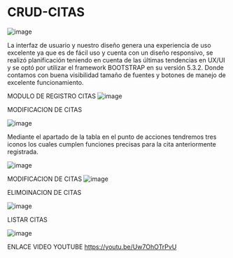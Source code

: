 # CRUD-CITAS
![image](https://github.com/SwatColombia/CRUD-CITAS/assets/65365066/fe77ff7e-1ca7-4809-8062-f0077b598f82)

La interfaz de usuario y nuestro diseño genera una experiencia de uso excelente ya que es de fácil uso y cuenta con un diseño responsivo, se realizó planificación teniendo en cuenta de las últimas tendencias en UX/UI y se optó por utilizar el framework BOOTSTRAP en su versión 5.3.2. Donde contamos con buena visibilidad tamaño de fuentes y botones de manejo de excelente funcionamiento.

MODULO DE REGISTRO CITAS
![image](https://github.com/SwatColombia/CRUD-CITAS/assets/65365066/bef1cd5b-5cf7-40cf-88d2-41fc560e461d)

 

MODIFICACION DE CITAS

![image](https://github.com/SwatColombia/CRUD-CITAS/assets/65365066/89db4ee3-cc8b-4314-83bd-e500d897693f)
 


Mediante el apartado de la tabla en el punto de acciones tendremos tres iconos los cuales cumplen funciones precisas para la cita anteriormente registrada. 	

![image](https://github.com/SwatColombia/CRUD-CITAS/assets/65365066/c39b499a-d0d2-4c94-8487-a447849b0df8)

MODIFICACION DE CITAS
![image](https://github.com/SwatColombia/CRUD-CITAS/assets/65365066/77ffb1ca-79d1-47f8-a60f-f30d724b4c57)

ELIMOINACION DE CITAS

![image](https://github.com/SwatColombia/CRUD-CITAS/assets/65365066/c7d954be-a175-45ff-8df3-ff1ef8ea5af6)

LISTAR CITAS

![image](https://github.com/SwatColombia/CRUD-CITAS/assets/65365066/e3a69957-0a73-4d5b-a7b8-4812e1196e32)


ENLACE VIDEO YOUTUBE
https://youtu.be/Uw7OhOTrPvU



 
 

 

